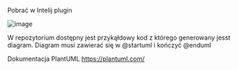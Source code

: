 Pobrać w Intelij plugin 

![image](https://user-images.githubusercontent.com/84037448/225863168-c0b23af2-3014-42eb-93c6-f32beea7f912.png)

W repozytorium dostępny jest przykąłdowy kod z którego generowany jesst diagram. Diagram musi zawierać się w @startuml i kończyć @enduml

Dokumentacja PlantUML https://plantuml.com/
